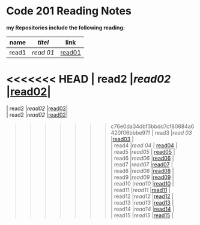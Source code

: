# Code 201 Reading Notes

**my Repositories include the following reading:**

| **name**   | *titel*  | link                                                                 
|------------|----------|------------------------------------------------------------------|
| read1      |*read 01* |[read01]( https://saharkhaled89.github.io/reading-notes/class-01) |   
<<<<<<< HEAD
| read2      |*read02*  |[read02](  https://saharkhaled89.github.io/reading-notes/class-02)|                                               
=======
| read2      |*read02*  |[read02](  https://saharkhaled89.github.io/reading-notes/class-02)|                                              
| read2      |*read02*  |[read02](https://saharkhaled89.github.io/reading-notes/class-02)|                                               
>>>>>>> c76e0da34dbf3bbdd7cf80884a6420f06bbbe97f
| read3      |*read 03* |[read03](  )                                                      |                                               
| read4      |*read 04* | [read04]()                                                       |   
| read5      |*read05*  | [read05]()                                                      |   
| read6      |*read06*  |[read06]()                                                        |   
| read7      |*read07*  |[read07]()                                                        |   
| read8      |*read08*  |[read08]()                                                        |   
| read9      |*read09*  |[read09]()                                                        |   
| read10     |*read10*  |[read10]()                                                        |   
| read11     |*read11*  |[read11]()                                                        |   
| read12     |*read12*  |[read12]()                                                        |   
| read13     |*read13*  |[read13]()                                                        |   
| read14     |*read14*  |[read14]()                                                        |   
| read15     |*read15*  |[read15]()                                                        |   
